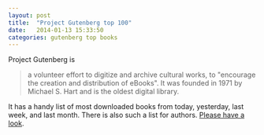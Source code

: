 ```yaml
---
layout: post
title:  "Project Gutenberg top 100"
date:   2014-01-13 15:33:50
categories: gutenberg top books
---
```


Project Gutenberg is

> a volunteer effort to digitize and archive cultural works, to "encourage the
creation and distribution of eBooks". It was founded in 1971 by Michael S.
Hart and is the oldest digital library.

It has a handy list of most downloaded books from today, yesterday, last week,
and last month. There is also such a list for authors.
[Please have a look](http://www.gutenberg.org/browse/scores/top).

